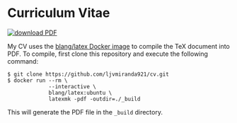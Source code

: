 # Curriculum Vitae

[![download PDF](https://img.shields.io/badge/download-PDF-brightgreen.svg)](https://storage.googleapis.com/ljvmiranda/cv.pdf)

My CV uses the [blang/latex Docker image](https://hub.docker.com/r/blang/latex)
to compile the TeX document into PDF.  To compile, first clone this repository
and execute the following command:

```shell
$ git clone https://github.com/ljvmiranda921/cv.git
$ docker run --rm \
             --interactive \
             blang/latex:ubuntu \
             latexmk -pdf -outdir=./_build
```

This will generate the PDF file in the `_build` directory.

